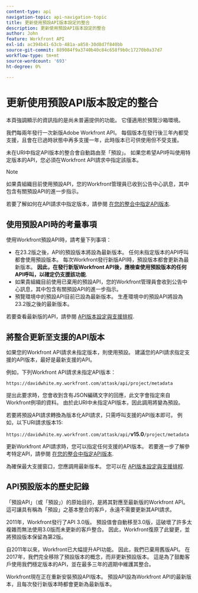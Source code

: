 ```yaml
---
content-type: api
navigation-topic: api-navigation-topic
title: 更新使用預設API版本設定的整合
description: 更新使用預設API版本設定的整合
author: John
feature: Workfront API
exl-id: ac394b41-63cb-481a-a858-30d8d7f840bb
source-git-commit: 889084f9a3740b40c84c658f9b0c17270b0a37d7
workflow-type: tm+mt
source-wordcount: '693'
ht-degree: 0%

---
```


# 更新使用預設API版本設定的整合

<!-- This article is going to need a complete revamp or to be removed-->

<span class="preview">本頁強調顯示的資訊指的是尚未普遍提供的功能。 它僅適用於預覽沙箱環境。</span>

我們每兩年發行一次新版Adobe Workfront API。 每個版本在發行後三年內都受支援，且會在已過時狀態中再多支援一年，此時版本已可供使用但不受支援。

未在URI中指定API版本的整合會自動路由至「預設」。 如果您希望API呼叫使用特定版本的API，您必須在Workfront API請求中指定該版本。

>[!NOTE]
>
>如果貴組織目前使用預設API，您的Workfront管理員已收到公告中心訊息，其中包含有關預設API的進一步指示。


<!--
Integrations that do not specify a version of the API in the URI are automatically routed to Default, which has been deprecated. In order for your Workfront integrations to be valid, you must specify a supported API version in your Workfront API requests.
-->

若要了解如何在API請求中指定版本，請參閱 [在您的整合中指定API版本](../../wf-api/api/specify-api-version-integrations.md).

## 使用預設API時的考量事項

使用Workfront預設API時，請考量下列事項：

* 在23.2版之後，API的預設版本將設為最新版本。 任何未指定版本的API呼叫都會使用預設版本。 每次Workfront發行新版API時，預設版本都會更新為最新版本。 **因此，在發行新版Workfront API後，應檢查使用預設版本的任何API呼叫，以確定仍支援該功能**.
* 如果貴組織目前使用已棄用的預設API，您的Workfront管理員會收到公告中心訊息，其中包含有關預設API的進一步指示。
* <span class="preview">預覽環境中的預設API目前已設為最新版本。 生產環境中的預設API將設為23.2版之後的最新版本。</span>

若要查看最新版的API，請參閱 [API版本設定與支援排程](../../wf-api/api/api-version-support-schedule.md).

<!--

## Deprecating Default

In an effort to improve the Workfront API, we are in the process of removing older API versions that have exceeded our support window of three years. One of these versions is Version 2, to which Default is mapped. This version was released in 2010, and much of the logic supported in the Attask/Workfront application at that time either no longer exists or has substantially changed.

We deprecated Default in July 2017, and we will no longer designate a specific version of the API to be the default version. Instead, all Workfront API requests must specify a specific API version.

>[!IMPORTANT]
>
> By July 1, 2018 all of your Workfront integrations that use Default must be updated to call a specific supported API version. After that date, all of your Workfront API requests used by integrations that do not specify a version will fail.

To learn about the Workfront deprecation cadence, see [API versioning and support schedule](../../wf-api/api/api-version-support-schedule.md).

-->

## 將整合更新至支援的API版本

如果您的Workfront API請求未指定版本，則使用預設。 建議您的API請求指定支援的API版本，最好是最新支援的API。

例如，下列Workfront API請求未指定API版本：

`https://davidwhite.my.workfront.com/attask/api/project/metadata`

提出此要求時，您會收到含有JSON編碼文字的回應，此文字會指定來自Workfront例項的資料。 由於此URI中未指定API版本，因此調用將變為預設。

若要將預設API請求轉換為版本化API請求，只需呼叫支援的API版本即可。 例如，以下URI請求版本15:

`https://davidwhite.my.workfront.com/attask/api/`**v15.0**`/project/metadata`

更新Workfront API請求時，您可以指定任何支援的API版本。 若要進一步了解參考特定API，請參閱 [在您的整合中指定API版本](../../wf-api/api/specify-api-version-integrations.md).

為確保最大支援窗口，您應調用最新版本。 您可以在 [API版本設定與支援排程](../../wf-api/api/api-version-support-schedule.md).

## API預設版本的歷史記錄

「預設API」（或「預設」）的原始目的，是將其對應至最新版的Workfront API。 這可讓具有稱為「預設」之基本整合的客戶，永遠不需要更新其API請求。

2011年，Workfront發行了API 3.0版。 預設值會自動移至3.0版，這破壞了許多太複雜而無法使用3.0版而未更新的客戶整合。 因此，Workfront復原了此變更，並將預設版本保留為第2版。

自2011年以來，Workfront已大幅提升API功能。 因此，我們已棄用舊版API。 在2017年，我們完全移除了預設版本的概念，而非更新預設版本。 這是為了鼓勵客戶使用我們穩定版本的API，並在最多三年的週期中維護其整合。

Workfront現在正在重新安裝預設API版本。 預設API設為Workfront API的最新版本，且每次發行新版本時都會更新為最新版本。

